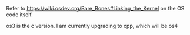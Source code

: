 Refer to https://wiki.osdev.org/Bare_Bones#Linking_the_Kernel on the OS code itself.

os3 is the c version. I am currently upgrading to cpp, which will be os4
